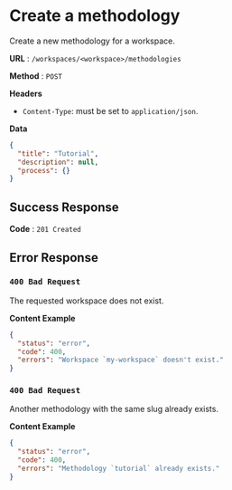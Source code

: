 # Create a methodology

Create a new methodology for a workspace.

**URL** : `/workspaces/<workspace>/methodologies`

**Method** : `POST`

**Headers**

- `Content-Type`: must be set to `application/json`.

**Data**

```json
{
  "title": "Tutorial",
  "description": null,
  "process": {}
}
```

## Success Response

**Code** : `201 Created`

## Error Response

### `400 Bad Request`

The requested workspace does not exist.

**Content Example**

```json
{
  "status": "error",
  "code": 400,
  "errors": "Workspace `my-workspace` doesn't exist."
}
```

### `400 Bad Request`

Another methodology with the same slug already exists.

**Content Example**

```json
{
  "status": "error",
  "code": 400,
  "errors": "Methodology `tutorial` already exists."
}
```
